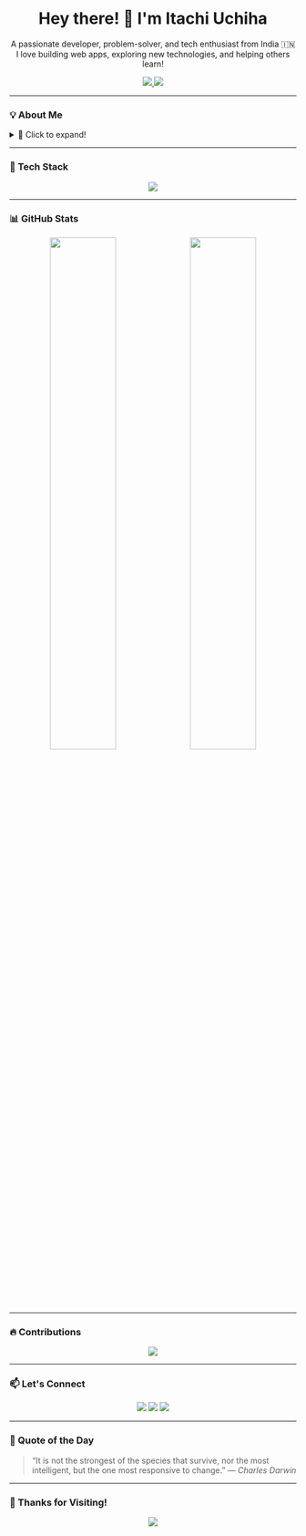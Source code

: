 <!-- Header Section -->
<h1 align="center">Hey there! 👋 I'm Itachi Uchiha</h1>

<p align="center">
  A passionate developer, problem-solver, and tech enthusiast from India 🇮🇳<br>
  I love building web apps, exploring new technologies, and helping others learn!
</p>

<p align="center">
  <a href="https://github.com/itachiuchiha">
    <img src="https://img.shields.io/github/followers/itachiuchiha?label=Followers&style=social" />
  </a>
  <a href="mailto:your-email@example.com">
    <img src="https://img.shields.io/badge/email-DM-blue?style=flat&logo=gmail" />
  </a>
</p>

---

### 💡 About Me

<details>
  <summary>📘 Click to expand!</summary>

- 🧑‍💻 I'm a software developer focused on full-stack web development
- 🎓 I'm currently sharpening my skills in **C++, React, and Cloud Computing**
- 📈 I love solving algorithmic challenges on platforms like LeetCode and Codeforces
- 🎯 My current goal: Master system design and contribute to open-source
- 🧠 Fun Fact: I’m a huge fan of anime and philosophy

</details>

---

### 🧰 Tech Stack

<p align="center">
  <img src="https://skillicons.dev/icons?i=cpp,react,js,nodejs,mongodb,python,java,tailwind,git,github,html,css" />
</p>

---

### 📊 GitHub Stats

<p align="center">
  <img src="https://github-readme-stats.vercel.app/api?username=itachiuchiha&show_icons=true&theme=tokyonight" width="48%"/>
  <img src="https://github-readme-streak-stats.herokuapp.com?user=itachiuchiha&theme=tokyonight" width="48%"/>
</p>

---

### 🔥 Contributions

<p align="center">
  <img src="https://github-readme-activity-graph.vercel.app/graph?username=itachiuchiha&theme=tokyo-night&area=true"/>
</p>

---

### 📫 Let's Connect

<p align="center">
  <a href="mailto:your-email@example.com"><img src="https://img.shields.io/badge/Gmail-DM-red?style=for-the-badge&logo=gmail&logoColor=white" /></a>
  <a href="https://linkedin.com/in/yourusername"><img src="https://img.shields.io/badge/LinkedIn-Connect-blue?style=for-the-badge&logo=linkedin" /></a>
  <a href="https://twitter.com/yourhandle"><img src="https://img.shields.io/badge/Twitter-Follow-1DA1F2?style=for-the-badge&logo=twitter" /></a>
</p>

---

### 🧩 Quote of the Day

> “It is not the strongest of the species that survive, nor the most intelligent, but the one most responsive to change.” — *Charles Darwin*

---

### 🙏 Thanks for Visiting!

<p align="center">
  <img src="https://readme-typing-svg.herokuapp.com/?lines=Happy+Coding!;Keep+Learning+and+Growing!&center=true&width=500&height=45" />
</p>
